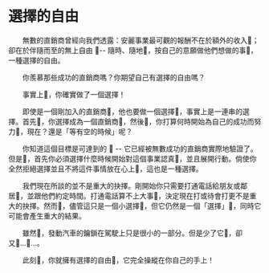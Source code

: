 # 選擇的自由

  無數的直銷商曾經向我們透露：安麗事業最可觀的報酬不在於額外的收入；卻在於伴隨而至的無上自由  -- 隨時、隨地，按自己的意願做他們想做的事，一種選擇的自由。

  你羨慕那些成功的直銷商嗎？你期望自己有選擇的自由嗎？

  事實上，你確實做了一個選擇！

  即使是一個剛加入的直銷商，他也要做一個選擇，事實上是一連串的選擇。首先，你選擇成為一個直銷商，然後，你打算何時開始為自己的成功而努力，現在？還是「等有空的時候」呢？

  你知道這個目標是可達到的  -- 它已經被無數成功的直銷商實際地驗證了。但是，首先你必須選擇什麼時候開始對這個事業認真，並且展開行動。倘使你全然拒絕選擇並且不將這件事情放在心上，這也是一種選擇。

  我們現在所談的並不是重大的抉擇。剛開始你只需要打通電話給朋友或鄰居，並跟他們約定時間。打通電話算不上大事，決定現在打或待會打更不是重大的抉擇。然而，儘管這只是一個小選擇，但它仍然是一個「選擇」，同時它可能會產生重大的結果。

  雖然，發動汽車的鑰鎖在駕駛上只是很小的一部分。但是少了它，卻又……。

  此刻，你就擁有選擇的自由，它完全操縱在你自己的手上！

